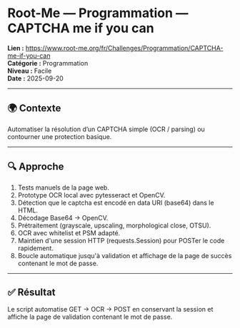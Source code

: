 ﻿# Root-Me — Programmation — CAPTCHA me if you can
 
**Lien :** https://www.root-me.org/fr/Challenges/Programmation/CAPTCHA-me-if-you-can  
**Catégorie :** Programmation  
**Niveau :** Facile  
**Date :** 2025-09-20

---

## 🌍 Contexte
Automatiser la résolution d’un CAPTCHA simple (OCR / parsing) ou contourner une protection basique.

---

## 🔍 Approche
1. Tests manuels de la page web.
2. Prototype OCR local avec pytesseract et OpenCV.
3. Détection que le captcha est encodé en data URI (base64) dans le HTML.
4. Décodage Base64 -> OpenCV.
5. Prétraitement (grayscale, upscaling, morphological close, OTSU).
6. OCR avec whitelist et PSM adapté.
7. Maintien d'une session HTTP (requests.Session) pour POSTer le code rapidement.
8. Boucle automatique jusqu'à validation et affichage de la page de succès contenant le mot de passe.

---

## ✅ Résultat
Le script automatise GET -> OCR -> POST en conservant la session et affiche la page de validation contenant le mot de passe.
